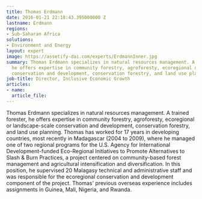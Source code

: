 ```yaml
---
title: Thomas Erdmann
date: 2016-01-21 22:18:43.395000000 Z
lastname: Erdmann
regions:
- Sub-Saharan Africa
solutions:
- Environment and Energy
layout: expert
image: https://assetify-dai.com/experts/ErdmannInner.jpg
summary: Thomas Erdmann specializes in natural resources management. A trained forester,
  he offers expertise in community forestry, agroforesty, ecoregional or landscape-scale
  conservation and development, conservation forestry, and land use planning.
job-title: Director, Inclusive Economic Growth
articles:
- name: 
  article_file: 
---
```


Thomas Erdmann specializes in natural resources management. A trained forester, he offers expertise in community forestry, agroforesty, ecoregional or landscape-scale conservation and development, conservation forestry, and land use planning. Thomas has worked for 17 years in developing countries, most recently in Madagascar (2004 to 2009), where he managed one of two regional programs for the U.S. Agency for International Development-funded Eco-Regional Initiatives to Promote Alternatives to Slash & Burn Practices, a project centered on community-based forest management and agricultural intensification and diversification. In this position, he supervised 20 Malagasy technical and administrative staff and was responsible for the ecoregional conservation and development component of the project. Thomas' previous overseas experience includes assignments in Guinea, Mali, Nigeria, and Rwanda.
